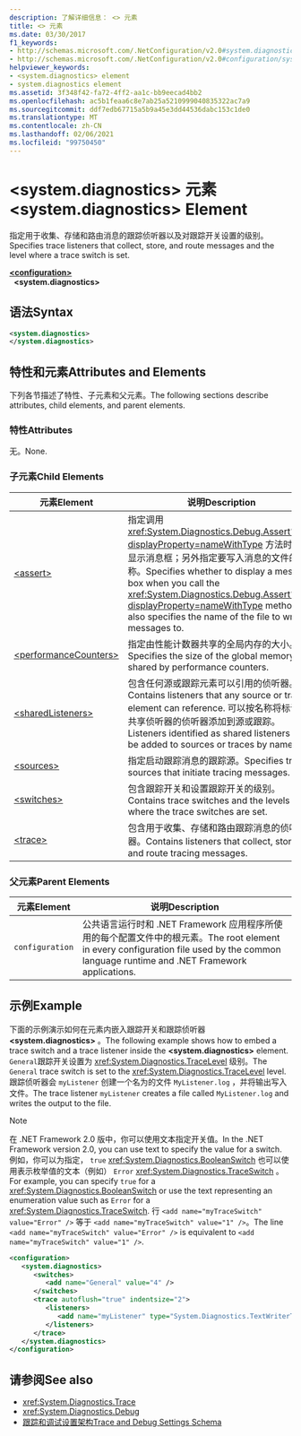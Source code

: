 ```yaml
---
description: 了解详细信息： <> 元素
title: <> 元素
ms.date: 03/30/2017
f1_keywords:
- http://schemas.microsoft.com/.NetConfiguration/v2.0#system.diagnostics
- http://schemas.microsoft.com/.NetConfiguration/v2.0#configuration/system.diagnostics
helpviewer_keywords:
- <system.diagnostics> element
- system.diagnostics element
ms.assetid: 3f348f42-fa72-4ff2-aa1c-bb9eecad4bb2
ms.openlocfilehash: ac5b1feaa6c8e7ab25a5210999040835322ac7a9
ms.sourcegitcommit: ddf7edb67715a5b9a45e3dd44536dabc153c1de0
ms.translationtype: MT
ms.contentlocale: zh-CN
ms.lasthandoff: 02/06/2021
ms.locfileid: "99750450"
---
```

# <a name="systemdiagnostics-element"></a><span data-ttu-id="78b54-103">\<system.diagnostics> 元素</span><span class="sxs-lookup"><span data-stu-id="78b54-103">\<system.diagnostics> Element</span></span>

<span data-ttu-id="78b54-104">指定用于收集、存储和路由消息的跟踪侦听器以及对跟踪开关设置的级别。</span><span class="sxs-lookup"><span data-stu-id="78b54-104">Specifies trace listeners that collect, store, and route messages and the level where a trace switch is set.</span></span>  
  
[**\<configuration>**](../configuration-element.md)  
&nbsp;&nbsp;**\<system.diagnostics>**  
  
## <a name="syntax"></a><span data-ttu-id="78b54-105">语法</span><span class="sxs-lookup"><span data-stu-id="78b54-105">Syntax</span></span>  
  
```xml  
<system.diagnostics>
</system.diagnostics>  
```  
  
## <a name="attributes-and-elements"></a><span data-ttu-id="78b54-106">特性和元素</span><span class="sxs-lookup"><span data-stu-id="78b54-106">Attributes and Elements</span></span>  

 <span data-ttu-id="78b54-107">下列各节描述了特性、子元素和父元素。</span><span class="sxs-lookup"><span data-stu-id="78b54-107">The following sections describe attributes, child elements, and parent elements.</span></span>  
  
### <a name="attributes"></a><span data-ttu-id="78b54-108">特性</span><span class="sxs-lookup"><span data-stu-id="78b54-108">Attributes</span></span>  

 <span data-ttu-id="78b54-109">无。</span><span class="sxs-lookup"><span data-stu-id="78b54-109">None.</span></span>  
  
### <a name="child-elements"></a><span data-ttu-id="78b54-110">子元素</span><span class="sxs-lookup"><span data-stu-id="78b54-110">Child Elements</span></span>  
  
|<span data-ttu-id="78b54-111">元素</span><span class="sxs-lookup"><span data-stu-id="78b54-111">Element</span></span>|<span data-ttu-id="78b54-112">说明</span><span class="sxs-lookup"><span data-stu-id="78b54-112">Description</span></span>|  
|-------------|-----------------|  
|[\<assert>](assert-element.md)|<span data-ttu-id="78b54-113">指定调用 <xref:System.Diagnostics.Debug.Assert%2A?displayProperty=nameWithType> 方法时是否显示消息框；另外指定要写入消息的文件的名称。</span><span class="sxs-lookup"><span data-stu-id="78b54-113">Specifies whether to display a message box when you call the <xref:System.Diagnostics.Debug.Assert%2A?displayProperty=nameWithType> method; also specifies the name of the file to write messages to.</span></span>|  
|[\<performanceCounters>](performancecounters-element.md)|<span data-ttu-id="78b54-114">指定由性能计数器共享的全局内存的大小。</span><span class="sxs-lookup"><span data-stu-id="78b54-114">Specifies the size of the global memory shared by performance counters.</span></span>|  
|[\<sharedListeners>](sharedlisteners-element.md)|<span data-ttu-id="78b54-115">包含任何源或跟踪元素可以引用的侦听器。</span><span class="sxs-lookup"><span data-stu-id="78b54-115">Contains listeners that any source or trace element can reference.</span></span> <span data-ttu-id="78b54-116">可以按名称将标识为共享侦听器的侦听器添加到源或跟踪。</span><span class="sxs-lookup"><span data-stu-id="78b54-116">Listeners identified as shared listeners can be added to sources or traces by name.</span></span>|  
|[\<sources>](sources-element.md)|<span data-ttu-id="78b54-117">指定启动跟踪消息的跟踪源。</span><span class="sxs-lookup"><span data-stu-id="78b54-117">Specifies trace sources that initiate tracing messages.</span></span>|  
|[\<switches>](switches-element.md)|<span data-ttu-id="78b54-118">包含跟踪开关和设置跟踪开关的级别。</span><span class="sxs-lookup"><span data-stu-id="78b54-118">Contains trace switches and the levels where the trace switches are set.</span></span>|  
|[\<trace>](trace-element.md)|<span data-ttu-id="78b54-119">包含用于收集、存储和路由跟踪消息的侦听器。</span><span class="sxs-lookup"><span data-stu-id="78b54-119">Contains listeners that collect, store, and route tracing messages.</span></span>|  
  
### <a name="parent-elements"></a><span data-ttu-id="78b54-120">父元素</span><span class="sxs-lookup"><span data-stu-id="78b54-120">Parent Elements</span></span>  
  
|<span data-ttu-id="78b54-121">元素</span><span class="sxs-lookup"><span data-stu-id="78b54-121">Element</span></span>|<span data-ttu-id="78b54-122">说明</span><span class="sxs-lookup"><span data-stu-id="78b54-122">Description</span></span>|  
|-------------|-----------------|  
|`configuration`|<span data-ttu-id="78b54-123">公共语言运行时和 .NET Framework 应用程序所使用的每个配置文件中的根元素。</span><span class="sxs-lookup"><span data-stu-id="78b54-123">The root element in every configuration file used by the common language runtime and .NET Framework applications.</span></span>|  
  
## <a name="example"></a><span data-ttu-id="78b54-124">示例</span><span class="sxs-lookup"><span data-stu-id="78b54-124">Example</span></span>  

 <span data-ttu-id="78b54-125">下面的示例演示如何在元素内嵌入跟踪开关和跟踪侦听器 **\<system.diagnostics>** 。</span><span class="sxs-lookup"><span data-stu-id="78b54-125">The following example shows how to embed a trace switch and a trace listener inside the **\<system.diagnostics>** element.</span></span> <span data-ttu-id="78b54-126">`General`跟踪开关设置为 <xref:System.Diagnostics.TraceLevel> 级别。</span><span class="sxs-lookup"><span data-stu-id="78b54-126">The `General` trace switch is set to the <xref:System.Diagnostics.TraceLevel> level.</span></span> <span data-ttu-id="78b54-127">跟踪侦听器会 `myListener` 创建一个名为的文件 `MyListener.log` ，并将输出写入文件。</span><span class="sxs-lookup"><span data-stu-id="78b54-127">The trace listener `myListener` creates a file called `MyListener.log` and writes the output to the file.</span></span>  
  
> [!NOTE]
> <span data-ttu-id="78b54-128">在 .NET Framework 2.0 版中，你可以使用文本指定开关值。</span><span class="sxs-lookup"><span data-stu-id="78b54-128">In the .NET Framework version 2.0, you can use text to specify the value for a switch.</span></span> <span data-ttu-id="78b54-129">例如，你可以为指定， `true` <xref:System.Diagnostics.BooleanSwitch> 也可以使用表示枚举值的文本（例如） `Error` <xref:System.Diagnostics.TraceSwitch> 。</span><span class="sxs-lookup"><span data-stu-id="78b54-129">For example, you can specify `true` for a <xref:System.Diagnostics.BooleanSwitch> or use the text representing an enumeration value such as `Error` for a <xref:System.Diagnostics.TraceSwitch>.</span></span> <span data-ttu-id="78b54-130">行 `<add name="myTraceSwitch" value="Error" />` 等于 `<add name="myTraceSwitch" value="1" />`。</span><span class="sxs-lookup"><span data-stu-id="78b54-130">The line `<add name="myTraceSwitch" value="Error" />` is equivalent to `<add name="myTraceSwitch" value="1" />`.</span></span>  
  
```xml  
<configuration>  
   <system.diagnostics>  
      <switches>  
         <add name="General" value="4" />  
      </switches>  
      <trace autoflush="true" indentsize="2">  
         <listeners>  
            <add name="myListener" type="System.Diagnostics.TextWriterTraceListener, System, Version=1.0.3300.0, Culture=neutral, PublicKeyToken=b77a5c561934e089" initializeData="MyListener.log" traceOutputOptions="ProcessId, LogicalOperationStack, Timestamp, ThreadId, Callstack, DateTime" />  
         </listeners>  
      </trace>  
   </system.diagnostics>  
</configuration>  
```  
  
## <a name="see-also"></a><span data-ttu-id="78b54-131">请参阅</span><span class="sxs-lookup"><span data-stu-id="78b54-131">See also</span></span>

- <xref:System.Diagnostics.Trace>
- <xref:System.Diagnostics.Debug>
- [<span data-ttu-id="78b54-132">跟踪和调试设置架构</span><span class="sxs-lookup"><span data-stu-id="78b54-132">Trace and Debug Settings Schema</span></span>](index.md)
